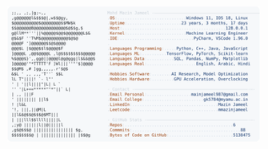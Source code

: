 <picture>
  <source srcset="https://raw.githubusercontent.com/mmazinjameel/mmazinjameel/main/dark_mode.svg?v=1740204735" media="(prefers-color-scheme: dark)">
  <img src="https://raw.githubusercontent.com/mmazinjameel/mmazinjameel/main/light_mode.svg?v=1740204735">
</picture>
